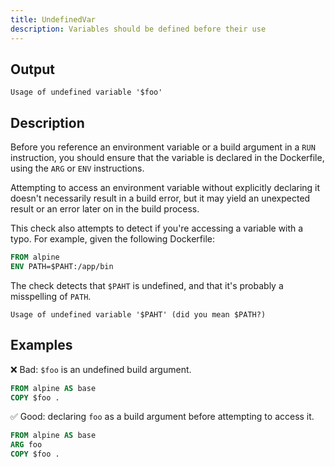 ```yaml
---
title: UndefinedVar
description: Variables should be defined before their use
---
```


## Output

```text
Usage of undefined variable '$foo'
```

## Description

Before you reference an environment variable or a build argument in a `RUN`
instruction, you should ensure that the variable is declared in the Dockerfile,
using the `ARG` or `ENV` instructions.

Attempting to access an environment variable without explicitly declaring it
doesn't necessarily result in a build error, but it may yield an unexpected
result or an error later on in the build process.

This check also attempts to detect if you're accessing a variable with a typo.
For example, given the following Dockerfile:

```dockerfile
FROM alpine
ENV PATH=$PAHT:/app/bin
```

The check detects that `$PAHT` is undefined, and that it's probably a
misspelling of `PATH`.

```text
Usage of undefined variable '$PAHT' (did you mean $PATH?)
```

## Examples

❌ Bad: `$foo` is an undefined build argument.

```dockerfile
FROM alpine AS base
COPY $foo .
```

✅ Good: declaring `foo` as a build argument before attempting to access it.

```dockerfile
FROM alpine AS base
ARG foo
COPY $foo .
```

